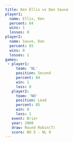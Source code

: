 ```yaml
---
title: Ken Ellis vs Dan Sauve
player1:          
  name: Ellis, Ken
  percent: 84     
  wins: 1         
  losses: 0       
player2:          
  name: Sauve, Dan
  percent: 85     
  wins: 0         
  losses: 1       
games:
 - player1:          
     team: 'NL'      
     position: Second
     percent: 84     
     win: 1          
     loss: 0         
   player2:        
     team: 'NO'    
     position: Lead
     percent: 85   
     win: 0        
     loss: 1       
   event: Brier        
   year: 2000          
   draw: Round Robin(7)
   score: NO 5 - NL 9  
---
```

